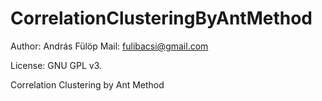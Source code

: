 CorrelationClusteringByAntMethod
================================
Author: András Fülöp
Mail: fulibacsi@gmail.com

License: GNU GPL v3.

Correlation Clustering by Ant Method
